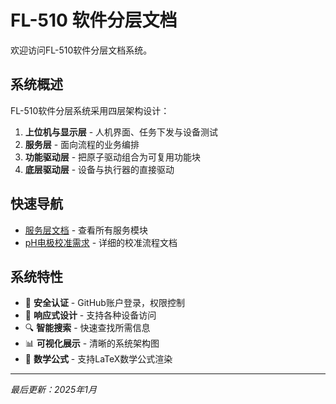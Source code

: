 # FL-510 软件分层文档

欢迎访问FL-510软件分层文档系统。

## 系统概述

FL-510软件分层系统采用四层架构设计：

1. **上位机与显示层** - 人机界面、任务下发与设备测试
2. **服务层** - 面向流程的业务编排
3. **功能驱动层** - 把原子驱动组合为可复用功能块
4. **底层驱动层** - 设备与执行器的直接驱动

## 快速导航

- [服务层文档](services/) - 查看所有服务模块
- [pH电极校准需求](services/calibration/ph_calibration_requirements_v1.6.7/) - 详细的校准流程文档

## 系统特性

- 🔐 **安全认证** - GitHub账户登录，权限控制
- 📱 **响应式设计** - 支持各种设备访问
- 🔍 **智能搜索** - 快速查找所需信息
- 📊 **可视化展示** - 清晰的系统架构图
- 📝 **数学公式** - 支持LaTeX数学公式渲染

---

*最后更新：2025年1月*
